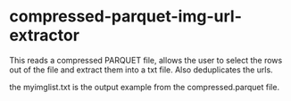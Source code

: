 # compressed-parquet-img-url-extractor

This reads a compressed PARQUET file, allows the user to select the rows out of the file and extract them into a txt file. Also deduplicates the urls.

the myimglist.txt is the output example from the compressed.parquet file.
